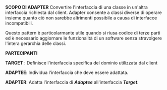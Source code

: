 **SCOPO DI ADAPTER**
Convertire l'interfaccia di una classe in un'altra interfaccia richiesta dal client. Adapter consente a classi diverse di operare insieme quanto ciò non sarebbe altrimenti possibile a causa di interfacce incompatibili.

Questo pattern è particolarmante utile quando si riusa codice di terze parti ed è necessario aggiornare le funzionalità di un software senza stravolgere l'intera gerarchia delle classi.

**PARTECIPANTI**

**TARGET** : Definisce l'interfaccia specifica del dominio utilizzata dal client

**ADAPTEE**: Individua l'interfaccia che deve essere adattata.

**ADAPTER**: Adatta l'interfaccia di ***Adaptee*** all'interfaccia ***Target***.